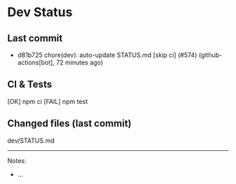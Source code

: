 # Dev Status

## Last commit
- d81b725 chore(dev): auto-update STATUS.md [skip ci] (#574) (github-actions[bot], 72 minutes ago)
## CI & Tests
[OK] npm ci
[FAIL] npm test

## Changed files (last commit)
dev/STATUS.md

---
Notes:
- ...
